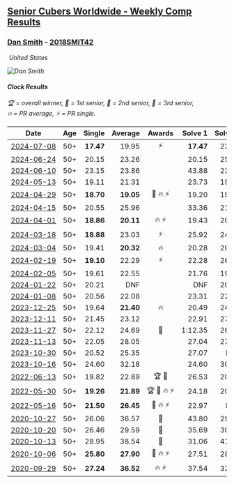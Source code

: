 <style>table {white-space: nowrap;}</style>
<link rel="stylesheet" type="text/css" href="/scw-comp/css/flags.css" />

## [Senior Cubers Worldwide - Weekly Comp Results](/scw-comp/results/)
### [Dan Smith](README.md) - [2018SMIT42](https://www.worldcubeassociation.org/persons/2018SMIT42?event=clock)

<i class="flag flag-US" />&nbsp;United States

![Dan Smith](1678150280.jpg)

#### Clock Results

<span style="white-space: nowrap;">🏆 = overall winner</span>, <span style="white-space: nowrap;">🥇 = 1st senior</span>, <span style="white-space: nowrap;">🥈 = 2nd senior</span>, <span style="white-space: nowrap;">🥉 = 3rd senior</span>, <span style="white-space: nowrap;">🔥 = PR average</span>, <span style="white-space: nowrap;">⚡ = PR single</span>.

| Date | Age | Single | Average | Awards | Solve 1 | Solve 2 | Solve 3 | Solve 4 | Solve 5 | Video |
| :--: | :--: | --: | --: | :--: | --: | --: | --: | --: | --: | :-- |
| [2024-07-08](../../results/2024-07-08/clock.md) | 50+ | **17.47** | 19.95 | ⚡ | **17.47** | 23.01 | 21.48 | 19.75 | 18.61 | [Desktop](https://www.facebook.com/events/968028508456251/permalink/971076498151452) / [Mobile](https://m.facebook.com/events/968028508456251?view=permalink&id=971076498151452) |
| [2024-06-24](../../results/2024-06-24/clock.md) | 50+ | 20.15 | 23.26 |  | 20.15 | 25.04 | 25.70 | 24.52 | 20.23 | [Desktop](https://www.facebook.com/events/1211259256891949/permalink/1214531649898043) / [Mobile](https://m.facebook.com/events/1211259256891949?view=permalink&id=1214531649898043) |
| [2024-06-10](../../results/2024-06-10/clock.md) | 50+ | 23.15 | 23.86 |  | 43.88 | 23.55 | 24.50 | 23.15 | 23.53 | [Desktop](https://www.facebook.com/events/814120963986407/permalink/822129066518930) / [Mobile](https://m.facebook.com/events/814120963986407?view=permalink&id=822129066518930) |
| [2024-05-13](../../results/2024-05-13/clock.md) | 50+ | 19.11 | 21.31 |  | 23.73 | 19.11 | 21.29 | 20.68 | 21.95 | [Desktop](https://www.facebook.com/events/964772741968025/permalink/973360037775962) / [Mobile](https://m.facebook.com/events/964772741968025?view=permalink&id=973360037775962) |
| [2024-04-29](../../results/2024-04-29/clock.md) | 50+ | **18.70** | **19.05** | 🥉 🔥 ⚡ | 19.20 | 19.99 | **18.70** | 18.90 | 19.05 | [Desktop](https://www.facebook.com/events/1658891934647799/permalink/1666229697247356) / [Mobile](https://m.facebook.com/events/1658891934647799?view=permalink&id=1666229697247356) |
| [2024-04-15](../../results/2024-04-15/clock.md) | 50+ | 20.55 | 25.96 |  | 33.36 | 21.72 | 44.15 | 20.55 | 22.79 | [Desktop](https://www.facebook.com/events/752364543677924/permalink/757980359783009) / [Mobile](https://m.facebook.com/events/752364543677924?view=permalink&id=757980359783009) |
| [2024-04-01](../../results/2024-04-01/clock.md) | 50+ | **18.86** | **20.11** | 🔥 ⚡ | 19.43 | 20.32 | 20.83 | **18.86** | 20.58 | [Desktop](https://www.facebook.com/events/405769728858313/permalink/412380631530556) / [Mobile](https://m.facebook.com/events/405769728858313?view=permalink&id=412380631530556) |
| [2024-03-18](../../results/2024-03-18/clock.md) | 50+ | **18.88** | 23.03 | ⚡ | 25.92 | 24.56 | 21.10 | **18.88** | 23.43 | [Desktop](https://www.facebook.com/events/424084876660275/permalink/431549552580474) / [Mobile](https://m.facebook.com/events/424084876660275?view=permalink&id=431549552580474) |
| [2024-03-04](../../results/2024-03-04/clock.md) | 50+ | 19.41 | **20.32** | 🔥 | 20.28 | 20.35 | 19.41 | DNF | 20.34 | [Desktop](https://www.facebook.com/events/424128753424901/permalink/429246919579751) / [Mobile](https://m.facebook.com/events/424128753424901?view=permalink&id=429246919579751) |
| [2024-02-19](../../results/2024-02-19/clock.md) | 50+ | **19.10** | 22.29 | ⚡ | 22.28 | 26.25 | **19.10** | 22.53 | 22.06 | [Desktop](https://www.facebook.com/events/754314473328390/permalink/759546932805144) / [Mobile](https://m.facebook.com/events/754314473328390?view=permalink&id=759546932805144) |
| [2024-02-05](../../results/2024-02-05/clock.md) | 50+ | 19.61 | 22.55 |  | 21.76 | 19.61 | 27.44 | 22.68 | 23.20 | [Desktop](https://www.facebook.com/events/224940820608552/permalink/231426806626620) / [Mobile](https://m.facebook.com/events/224940820608552?view=permalink&id=231426806626620) |
| [2024-01-22](../../results/2024-01-22/clock.md) | 50+ | 20.21 | DNF |  | DNF | 20.21 | 20.82 | DNF | 24.33 | [Desktop](https://www.facebook.com/events/919142036315696/permalink/926022958960937) / [Mobile](https://m.facebook.com/events/919142036315696?view=permalink&id=926022958960937) |
| [2024-01-08](../../results/2024-01-08/clock.md) | 50+ | 20.56 | 22.08 |  | 23.31 | 22.02 | 20.56 | 30.32 | 20.91 | [Desktop](https://www.facebook.com/events/400079779140864/permalink/407095038439338) / [Mobile](https://m.facebook.com/events/400079779140864?view=permalink&id=407095038439338) |
| [2023-12-25](../../results/2023-12-25/clock.md) | 50+ | 19.64 | **21.40** | 🔥 | 20.49 | 24.35 | 22.69 | 21.02 | 19.64 | [Desktop](https://www.facebook.com/events/737938394503175/permalink/744659417164406) / [Mobile](https://m.facebook.com/events/737938394503175?view=permalink&id=744659417164406) |
| [2023-12-11](../../results/2023-12-11/clock.md) | 50+ | 21.45 | 23.12 |  | 22.91 | 27.02 | 21.89 | 21.45 | 24.56 | [Desktop](https://www.facebook.com/events/256225627472117/permalink/263780626716617) / [Mobile](https://m.facebook.com/events/256225627472117?view=permalink&id=263780626716617) |
| [2023-11-27](../../results/2023-11-27/clock.md) | 50+ | 22.12 | 24.69 | 🥉 | 1:12.35 | 26.43 | 25.10 | 22.12 | 22.55 | [Desktop](https://www.facebook.com/events/872715707643227/permalink/879631953618269) / [Mobile](https://m.facebook.com/events/872715707643227?view=permalink&id=879631953618269) |
| [2023-11-13](../../results/2023-11-13/clock.md) | 50+ | 22.05 | 28.05 |  | 27.04 | 27.48 | 29.64 | 22.05 | 31.27 | [Desktop](https://www.facebook.com/events/1003569957614479/permalink/1010598233578318) / [Mobile](https://m.facebook.com/events/1003569957614479?view=permalink&id=1010598233578318) |
| [2023-10-30](../../results/2023-10-30/clock.md) | 50+ | 20.52 | 25.35 |  | 27.07 | DNF | 25.69 | 20.52 | 23.29 | [Desktop](https://www.facebook.com/events/690958203130039/permalink/695931902632669) / [Mobile](https://m.facebook.com/events/690958203130039?view=permalink&id=695931902632669) |
| [2023-10-16](../../results/2023-10-16/clock.md) | 50+ | 24.60 | 32.18 |  | 24.60 | 30.16 | 40.41 | 25.96 | 1:13.08 | [Desktop](https://www.facebook.com/events/1393317244902153/permalink/1401183040782240) / [Mobile](https://m.facebook.com/events/1393317244902153?view=permalink&id=1401183040782240) |
| [2022-06-13](../../results/2022-06-13/clock.md) | 50+ | 19.82 | 22.89 | 🏆 🥇 | 26.53 | 20.60 | 19.82 | 21.55 | DNF | [Desktop](https://www.facebook.com/events/1002774037090769/permalink/1010075526360620) / [Mobile](https://m.facebook.com/events/1002774037090769?view=permalink&id=1010075526360620) |
| [2022-05-30](../../results/2022-05-30/clock.md) | 50+ | **19.26** | **21.89** | 🏆 🥇 🔥 ⚡ | 24.18 | 20.76 | 23.20 | 21.72 | **19.26** | [Desktop](https://www.facebook.com/events/484172023479011/permalink/492589625970584) / [Mobile](https://m.facebook.com/events/484172023479011?view=permalink&id=492589625970584) |
| [2022-05-16](../../results/2022-05-16/clock.md) | 50+ | **21.50** | **26.45** | 🥈 🔥 ⚡ | 22.97 | DNF | **21.50** | 31.42 | 24.97 | [Desktop](https://www.facebook.com/events/1452905775152133/permalink/1462546574188053) / [Mobile](https://m.facebook.com/events/1452905775152133?view=permalink&id=1462546574188053) |
| [2020-10-27](../../results/2020-10-27/clock.md) | 50+ | 26.06 | 36.57 | 🥉 | 43.80 | 29.34 | 36.56 | 56.03 | 26.06 | [Desktop](https://www.facebook.com/events/3728096903891317/permalink/3748086008559073) / [Mobile](https://m.facebook.com/events/3728096903891317?view=permalink&id=3748086008559073) |
| [2020-10-20](../../results/2020-10-20/clock.md) | 50+ | 26.46 | 29.59 | 🥉 | 35.69 | 30.28 | 31.20 | 26.46 | 27.30 | [Desktop](https://www.facebook.com/events/3475733505840328/permalink/3494636780616667) / [Mobile](https://m.facebook.com/events/3475733505840328?view=permalink&id=3494636780616667) |
| [2020-10-13](../../results/2020-10-13/clock.md) | 50+ | 28.95 | 38.54 | 🥉 | 31.06 | 41.32 | 52.76 | 43.23 | 28.95 | [Desktop](https://www.facebook.com/events/718285385437639/permalink/722791974986980) / [Mobile](https://m.facebook.com/events/718285385437639?view=permalink&id=722791974986980) |
| [2020-10-06](../../results/2020-10-06/clock.md) | 50+ | **25.80** | **27.90** | 🥈 🔥 ⚡ | 27.51 | 28.15 | 29.20 | **25.80** | 28.05 | [Desktop](https://www.facebook.com/events/365989921479949/permalink/371466237598984) / [Mobile](https://m.facebook.com/events/365989921479949?view=permalink&id=371466237598984) |
| [2020-09-29](../../results/2020-09-29/clock.md) | 50+ | **27.24** | **36.52** | 🔥 ⚡ | 37.54 | 32.89 | 39.12 | 40.53 | **27.24** | [Desktop](https://www.facebook.com/events/318437286122261/permalink/322898875676102) / [Mobile](https://m.facebook.com/events/318437286122261?view=permalink&id=322898875676102) |


<!-- Global site tag (gtag.js) - Google Analytics -->
<script async src="https://www.googletagmanager.com/gtag/js?id=UA-86348435-3"></script>
<script>window.dataLayer = window.dataLayer || []; function gtag() {dataLayer.push(arguments);} gtag('js', new Date()); gtag('config', 'UA-86348435-3');</script>
